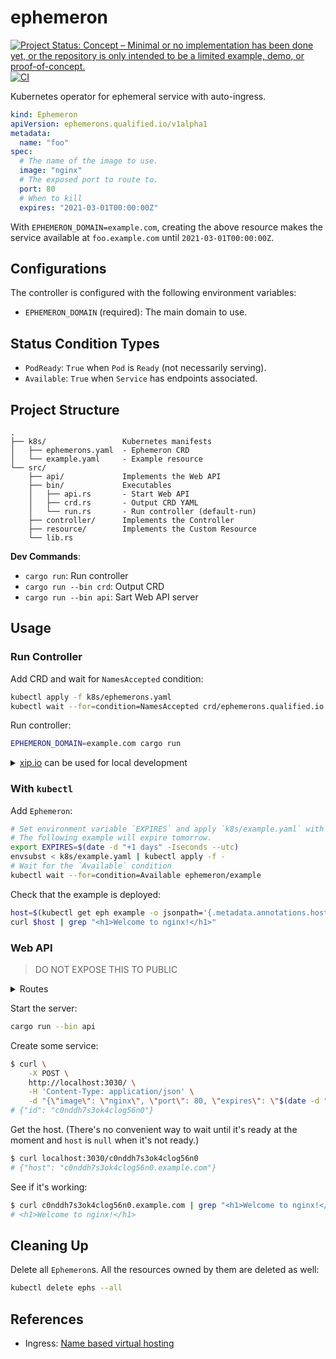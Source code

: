 # ephemeron

[![Project Status: Concept – Minimal or no implementation has been done yet, or the repository is only intended to be a limited example, demo, or proof-of-concept.](https://www.repostatus.org/badges/latest/concept.svg)](https://www.repostatus.org/#concept)
[![CI](https://github.com/kazk/ephemeron/workflows/CI/badge.svg)](https://github.com/kazk/ephemeron/actions?query=workflow%3ACI)


Kubernetes operator for ephemeral service with auto-ingress.

```yaml
kind: Ephemeron
apiVersion: ephemerons.qualified.io/v1alpha1
metadata:
  name: "foo"
spec:
  # The name of the image to use.
  image: "nginx"
  # The exposed port to route to.
  port: 80
  # When to kill
  expires: "2021-03-01T00:00:00Z"
```

With `EPHEMERON_DOMAIN=example.com`, creating the above resource makes the service available at `foo.example.com` until `2021-03-01T00:00:00Z`.

## Configurations

The controller is configured with the following environment variables:

- `EPHEMERON_DOMAIN` (required): The main domain to use.

## Status Condition Types

- `PodReady`: `True` when `Pod` is `Ready` (not necessarily serving).
- `Available`: `True` when `Service` has endpoints associated.

## Project Structure

```text
.
├── k8s/                 Kubernetes manifests
│   ├── ephemerons.yaml  - Ephemeron CRD
│   └── example.yaml     - Example resource
└── src/
    ├── api/             Implements the Web API
    ├── bin/             Executables
    │   ├── api.rs       - Start Web API
    │   ├── crd.rs       - Output CRD YAML
    │   └── run.rs       - Run controller (default-run)
    ├── controller/      Implements the Controller
    ├── resource/        Implements the Custom Resource
    └── lib.rs
```

**Dev Commands**:

- `cargo run`: Run controller
- `cargo run --bin crd`: Output CRD
- `cargo run --bin api`: Sart Web API server

## Usage 
### Run Controller

Add CRD and wait for `NamesAccepted` condition:
```bash
kubectl apply -f k8s/ephemerons.yaml
kubectl wait --for=condition=NamesAccepted crd/ephemerons.qualified.io
```

Run controller:
```bash
EPHEMERON_DOMAIN=example.com cargo run
```

<details>
<summary><a href="http://xip.io">xip.io</a> can be used for local development</summary>

`k3d/k3s` example:
```bash
LB_IP=$(kubectl get svc -o=jsonpath='{.status.loadBalancer.ingress[0].ip}' -n kube-system traefik)
EPHEMERON_DOMAIN="$LB_IP.xip.io" cargo run
```

> `*.10.0.0.1.xip.io` resolves to `10.0.0.1`

</details>

### With `kubectl`

Add `Ephemeron`:

```bash
# Set environment variable `EXPIRES` and apply `k8s/example.yaml` with it.
# The following example will expire tomorrow.
export EXPIRES=$(date -d "+1 days" -Iseconds --utc)
envsubst < k8s/example.yaml | kubectl apply -f -
# Wait for the `Available` condition
kubectl wait --for=condition=Available ephemeron/example
```

Check that the example is deployed:
```bash
host=$(kubectl get eph example -o jsonpath='{.metadata.annotations.host}')
curl $host | grep "<h1>Welcome to nginx!</h1>"
```

### Web API

> DO NOT EXPOSE THIS TO PUBLIC

<details>
<summary>Routes</summary>

- `POST /`: Create new resource
  - Payload is `EphemeronSpec`
  - Responds with `{"id": unique_id}`. Use this `id` to control the resource.
- `GET /{id}`: Get the hostname
  - Responds with `{"host": hostname}`.
  - `hostname` is a string `{id}.{domain}` when available. Otherwise, `null`.
- `DELETE /{id}`: Delete the resource and any resources it owns.

</details>

Start the server:

```bash
cargo run --bin api
```

Create some service:
```bash
$ curl \
    -X POST \
    http://localhost:3030/ \
    -H 'Content-Type: application/json' \
    -d "{\"image\": \"nginx\", \"port\": 80, \"expires\": \"$(date -d "+30 minutes" -Iseconds --utc)\"}"
# {"id": "c0nddh7s3ok4clog56n0"}
```

Get the host. (There's no convenient way to wait until it's ready at the moment and `host` is `null` when it's not ready.)
```bash
$ curl localhost:3030/c0nddh7s3ok4clog56n0
# {"host": "c0nddh7s3ok4clog56n0.example.com"}
```

See if it's working:
```bash
$ curl c0nddh7s3ok4clog56n0.example.com | grep "<h1>Welcome to nginx!</h1>"
# <h1>Welcome to nginx!</h1>
```

## Cleaning Up

Delete all `Ephemeron`s. All the resources owned by them are deleted as well:
```bash
kubectl delete ephs --all
```

## References

- Ingress: [Name based virtual hosting](https://kubernetes.io/docs/concepts/services-networking/ingress/#name-based-virtual-hosting)
